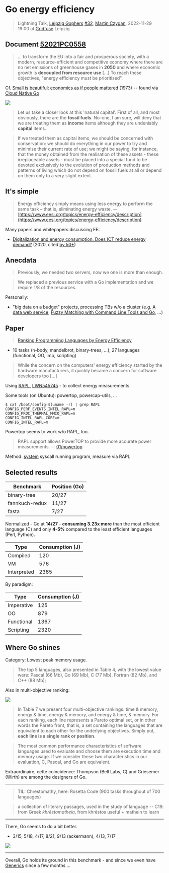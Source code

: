 # Go energy efficiency

> Lightning Talk, [Leipzig Gophers](https://golangleipzig.space) [#32](https://golangleipzig.space/posts/meetup-32-invitation/), [Martin Czygan](https://www.linkedin.com/in/martin-czygan-58348842), 2022-11-29 19:00 at [Gridfuse](https://gridfuse.com) Leipzig

## Document [52021PC0558](https://eur-lex.europa.eu/legal-content/EN/TXT/?uri=CELEX:52021PC0558)

> ... to transform the EU into a fair and prosperous society, with a modern,
> resource-efficient and competitive economy where there are no net emissions
> of greenhouse gases in **2050** and where economic growth is **decoupled from
> resource use** [...] To reach these objectives, "energy efficiency must be prioritised".

Cf. [Small is beautiful: economics as if people mattered](https://openlibrary.org/works/OL1622912W/Small_Is_Beautiful) (1973) -- found via [Cloud Native Go](https://www.oreilly.com/library/view/cloud-native-go/9781492076322/)

[![](6738557-M.jpg)](https://openlibrary.org/works/OL1622912W/Small_Is_Beautiful)

> Let us take a closer look at this 'natural capital'. First of all, and most
> obviously, there are the **fossil fuels**. No-one, I am sure, will deny that
> we are treating them as **income** items although they are undeniably
> **capital** items.

> If we treated them as capital items, we should be concerned with
> conservation: we should do everything in our power to try and minimise their
> current rate of use; we might be saying, for instance, that the money
> obtained from the realisation of these assets - these irreplaceable assets -
> must be placed into a special fund to be devoted exclusively to the evolution
> of production methods and patterns of living which do not depend on fossil
> fuels at all or depend on them only to a very slight extent.

## It's simple

> Energy efficiency simply means using less energy to perform the same task –
> that is, eliminating energy waste. --
> [https://www.eesi.org/topics/energy-efficiency/description](https://www.eesi.org/topics/energy-efficiency/description)

Many papers and whitepapers discussing EE:

* [Digitalization and energy consumption. Does ICT reduce energy demand?](https://fatcat.wiki/release/27wghdxkvvg5lfzk3vqs7vpxp4) (2020, cited [by 50+](https://fatcat.wiki/release/27wghdxkvvg5lfzk3vqs7vpxp4/refs-in))

## Anecdata

> Previously, we needed two servers, now we one is more than enough.

> We replaced a previous service with a Go implementation and we require 1/8 of the resources.

Personally:

* "big data on a budget" projects, processing TBs w/o a cluster (e.g. [A data
  web service](https://github.com/miku/dwstalk), [Fuzzy Matching with Command Line Tools and Go](https://gist.github.com/miku/fb429faad8b856caf6bba5305af024df), ...)

## Paper

> [Ranking Programming Languages by Energy Efficiency](https://haslab.github.io/SAFER/scp21.pdf)

* 10 tasks (n-body, mandelbrot, binary-trees, ...), 27 languages (functional, OO, imp, scripting)

> While the concern on the computers' energy efficiency started by the hardware
> manufacturers, it quickly became a concern for software developers too [...]

Using [RAPL](https://en.wikipedia.org/wiki/Perf_(Linux)#RAPL), [LWN545745](https://lwn.net/Articles/545745/) - to collect energy measurements.

Some tools (on Ubuntu): powertop, powercap-utils, ...

```shell
$ cat /boot/config-$(uname -r) | grep RAPL
CONFIG_PERF_EVENTS_INTEL_RAPL=m
CONFIG_PROC_THERMAL_MMIO_RAPL=m
CONFIG_INTEL_RAPL_CORE=m
CONFIG_INTEL_RAPL=m
```

Powertop seems to work w/o RAPL, too.

> RAPL support allows PowerTOP to provide more accurate power measurements. -- [01/powertop](https://01.org/sites/default/files/page/powertop_users_guide_201412.pdf#page=6)

Method: [system](https://man7.org/linux/man-pages/man3/system.3.html) syscall running program, measure via RAPL

## Selected results

| Benchmark      | Position (Go) |
|----------------|---------------|
| binary-tree    | 20/27         |
| fannkuch-redux | 11/27         |
| fasta          | 7/27          |

Normalized - Go at **14/27** - **consuming 3.23x more** than the most efficient
language (C) and only **4-5%** compared to the least efficient languages (Perl,
Python).

| Type        | Consumption (J)|
|-------------|----------------|
| Compiled    | 120            |
| VM          | 576            |
| Interpreted | 2365           |

By paradigm:

| Type       | Consumption (J) |
|------------|-----------------|
| Imperative | 125             |
| OO         | 879             |
| Functional | 1367            |
| Scripting  | 2320            |

## Where Go shines

Category: Lowest peak memory usage.

> The top 5 languages, also presented in Table 4, with the lowest value were: Pascal (66 Mb), Go (69 Mb), C (77 Mb), Fortran (82 Mb), and C++ (88 Mb);

Also in multi-objective ranking:

![](scp21-tab7.png)

> In Table 7 we present four multi-objective rankings: time & memory, energy
& time, energy & memory, and energy & time, & memory. For each ranking, each
line represents a Pareto optimal set, or in other words the Pareto front, that
is, a set containing the languages that are equivalent to each other for the
underlying objectives. Simply put, **each line is a single rank or position**.


> The most common performance characteristics of software languages used to
evaluate and choose them are execution time and memory usage. If we consider
these two characteristics in our evaluation, C, Pascal, and Go are equivalent.

Extraordinaire, cette coincidence: Thompson (Bell Labs, C) and Griesemer
(Wirth) are among the designers of Go.

----

> TIL: Chrestomathy, here: Rosetta Code (900 tasks throughout of 700 languages)

> a collection of literary passages, used in the study of language -- C19: from Greek *khrēstomatheia*, from khrēstos useful + mathein to learn

----

There, Go seems to do a bit better.

* 3/15, 5/18, 4/17, 8/21, 9/13 (ackermann), 4/13, 7/17

![](scp21-tab10.png)

----

Overall, Go holds its ground in this benchmark - and since we even have
[Generics](https://tip.golang.org/doc/go1.18#generics) since a few months ...
